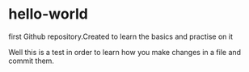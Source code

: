 # hello-world
first Github repository.Created to learn the basics and practise on it

Well this is a test in order to learn how you make changes in a file and commit them.
